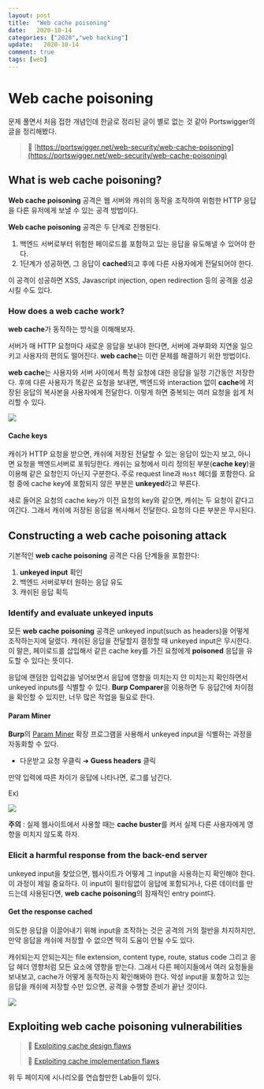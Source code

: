 ```yaml
---
layout: post
title:  "Web cache poisoning"
date:   2020-10-14
categories: ["2020","web hacking"]
update:   2020-10-14
comment: true
tags: [web]
---
```


# Web cache poisoning

문제 풀면서 처음 접한 개념인데 한글로 정리된 글이 별로 없는 것 같아 Portswigger의 글을 정리해봤다.

> 🚀 [https://portswigger.net/web-security/web-cache-poisoning](https://portswigger.net/web-security/web-cache-poisoning)

## What is web cache poisoning?

**Web cache poisoning** 공격은 웹 서버와 캐쉬의 동작을 조작하여 위험한 HTTP 응답을 다른 유저에게 보낼 수 있는 공격 방법이다.

**Web cache poisoning** 공격은 두 단계로 진행된다.

1. 백엔드 서버로부터 위험한 페이로드를 포함하고 있는 응답을 유도해낼 수 있어야 한다.
2. 1단계가 성공하면, 그 응답이 **cached**되고 후에 다른 사용자에게 전달되어야 한다.

이 공격이 성공하면 XSS, Javascript injection, open redirection 등의 공격을 성공시킬 수도 있다.

### How does a web cache work?

**web cache**가 동작하는 방식을 이해해보자.

서버가 매 HTTP 요청마다 새로운 응답을 보내야 한다면, 서버에 과부화와 지연을 일으키고 사용자의 편의도 떨어진다. **web cache**는 이런 문제를 해결하기 위한 방법이다.

**web cache**는 사용자와 서버 사이에서 특정 요청에 대한 응답을 일정 기간동안 저장한다. 후에 다른 사용자가 똑같은 요청을 보내면, 백엔드와 interaction 없이 **cache**에 저장된 응답의 복사본을 사용자에게 전달한다. 이렇게 하면 중복되는 여러 요청을 쉽게 처리할 수 있다.

![](https://portswigger.net/web-security/images/caching.svg)

#### Cache keys

캐쉬가 HTTP 요청을 받으면, 캐쉬에 저장된 전달할 수 있는 응답이 있는지 보고, 아니면 요청을 백엔드서버로 포워딩한다. 캐쉬는 요청에서 미리 정의된 부분(**cache key**)을  이용해 같은 요청인지 아닌지 구분한다.  주로 request line과 `Host` 헤더를 포함한다. 요청 중에 cache key에 포함되지 않은 부분은 **unkeyed**라고 부른다.

새로 들어온 요청의 cache key가 이전 요청의 key와 같으면,  캐쉬는 두 요청이 같다고 여긴다. 그래서 캐쉬에 저장된 응답을 복사해서 전달한다. 요청의 다른 부분은 무시된다.

## Constructing a web cache poisoning attack

기본적인 **web cache poisoning** 공격은 다음 단계들을 포함한다:

1. **unkeyed input** 확인
2. 백엔드 서버로부터 원하는 응답 유도
3. 캐쉬된 응답 획득

### Identify and evaluate unkeyed inputs

모든 **web cache poisoning** 공격은 unkeyed input(such as headers)을 어떻게 조작하는지에 달렸다. 캐쉬된 응답을 전달할지 결정할 때 unkeyed input은 무시한다. 이 말은, 페이로드를 삽입해서 같은 cache key를 가진 요청에게 **poisoned** 응답을 유도할 수 있다는 뜻이다.

응답에 랜덤한 입력값을 넣어보면서 응답에 영향을 미치는지 안 미치는지 확인하면서 unkeyed inputs를 식별할 수 있다. **Burp Comparer**을 이용하면 두 응답간에 차이점을 확인할 수 있지만, 너무 많은 작업을 필요로 한다.

#### Param Miner

**Burp**의 [Param Miner](https://portswigger.net/bappstore/17d2949a985c4b7ca092728dba871943) 확장 프로그램을 사용해서 unkeyed input을 식별하는 과정을 자동화할 수 있다.

- 다운받고 요청 우클릭 ➜ **Guess headers** 클릭

만약 입력에 따른 차이가 응답에 나타나면, 로그를 남긴다.

Ex)

![](https://portswigger.net/web-security/images/param-miner.png)

**주의** : 실제 웹사이트에서 사용할 때는 **cache buster**를 켜서 실제 다른 사용자에게 영향을 미치지 않도록 하자.

### Elicit a harmful response from the back-end server

unkeyed input을 찾았으면, 웹사이트가 어떻게 그 input을 사용하는지 확인해야 한다. 이 과정이 제일 중요하다. 이 input이 필터링없이 응답에 포함되거나, 다른 데이터를 만드는데 사용된다면, **web cache poisoning**의 잠재적인 entry point다.

#### Get the response cached

의도한 응답을 이끌어내기 위해 input을 조작하는 것은 공격의 거의 절반을 차지하지만, 만약 응답을 캐쉬에 저장할 수 없으면 딱히 도움이 안될 수도 있다.

캐쉬되는지 안되는지는 file extension, content type, route, status code 그리고 응답 헤더 영향처럼 모든 요소에 영향을 받는다. 그래서 다른 페이지들에서 여러 요청들을 보내보고, cache가 어떻게 동작하는지 확인해봐야 한다. 악성 input을 포함하고 있는 응답을 캐쉬에 저장할 수만 있으면, 공격을 수행할 준비가 끝난 것이다.

![](https://portswigger.net/web-security/images/cache-poisoning.svg)

## Exploiting web cache poisoning vulnerabilities

> 🚀 [Exploiting cache design flaws](https://portswigger.net/web-security/web-cache-poisoning/exploiting-design-flaws)
>
> 🚀 [Exploiting cache implementation flaws](https://portswigger.net/web-security/web-cache-poisoning/exploiting-implementation-flaws)

위 두 페이지에 시나리오를 연습할만한 Lab들이 있다.